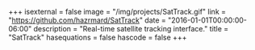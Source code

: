 +++
isexternal = false
image = "/img/projects/SatTrack.gif"
link = "https://github.com/hazrmard/SatTrack"
date = "2016-01-01T00:00:00-06:00"
description = "Real-time satellite tracking interface."
title = "SatTrack"
hasequations = false
hascode = false
+++
